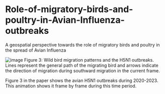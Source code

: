 # Role-of-migratory-birds-and-poultry-in-Avian-Influenza-outbreaks
A geospatial perspective towards the role of migratory birds and poultry in the spread of Avian Influenza
 

![image](https://github.com/MJindal-EPIWATCH/Role-of-migratory-birds-and-poultry-in-Avian-Influenza-outbreaks/assets/136539309/87722750-5c11-46ee-ade1-4d28b41a5077)
Figure 3: Wild bird migration patterns and the H5N1 outbreaks. Lines represent the general path of the migrating bird and arrows indicate the direction of migration during southward migration in the current frame.

Figure 3 in the paper shows the avian H5N1 outbreaks during 2020-2023. This animation shows it frame by frame during this time period. 
